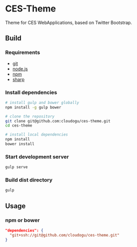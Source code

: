 # CES-Theme

Theme for CES WebApplications, based on Twitter Bootstrap.

## Build

### Requirements

* [git](https://git-scm.com/)
* [node.js](https://nodejs.org/en/)
* [npm](https://www.npmjs.com/)
* [sharp](https://github.com/lovell/sharp)

### Install dependencies

```bash
# install gulp and bower globally
npm install -g gulp bower

# clone the repository
git clone git@github.com:cloudogu/ces-theme.git
cd ces-theme

# install local dependencies
npm install
bower install
```

### Start development server

```bash
gulp serve
```

### Build dist directory

```bash
gulp
```

## Usage

### npm or bower

```json
"dependencies": {
  "git+ssh://git@github.com/cloudogu/ces-theme.git"
}
```
